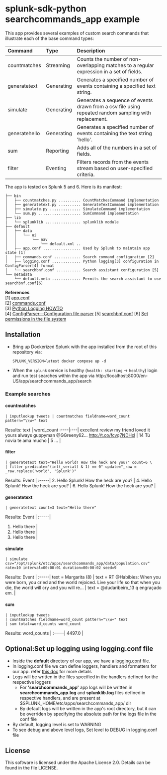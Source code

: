 splunk-sdk-python searchcommands_app example
=============================================

This app provides several examples of custom search commands that illustrate each of the base command types:

 Command          | Type       | Description
:---------------- |:-----------|:-------------------------------------------------------------------------------------------
 countmatches     | Streaming  | Counts the number of non-overlapping matches to a regular expression in a set of fields.
 generatetext     | Generating | Generates a specified number of events containing a specified text string.
 simulate         | Generating | Generates a sequence of events drawn from a csv file using repeated random sampling with replacement.
 generatehello    | Generating | Generates a specified number of events containing the text string 'hello'.
 sum              | Reporting  | Adds all of the numbers in a set of fields.
 filter           | Eventing   | Filters records from the events stream based on user-specified criteria.
 
The app is tested on Splunk 5 and 6. Here is its manifest:

```
├── bin
│   ├── countmatches.py .......... CountMatchesCommand implementation
│   ├── generatetext.py .......... GenerateTextCommand implementation
│   ├── simulate.py .............. SimulateCommand implementation
│   └── sum.py ................... SumCommand implementation
├── lib
|   └── splunklib ................ splunklib module
├── default
│   ├── data
│   │   └── ui
│   │       └── nav
│   │           └── default.xml ..
│   ├── app.conf ................. Used by Splunk to maintain app state [1]
│   ├── commands.conf ............ Search command configuration [2]
│   ├── logging.conf ............. Python logging[3] configuration in ConfigParser[4] format
│   └── searchbnf.conf ........... Search assistant configuration [5]
└── metadata
    └── default.meta ............. Permits the search assistant to use searchbnf.conf[6]
```
**References**  
[1] [app.conf](https://docs.splunk.com/Documentation/Splunk/latest/Admin/Appconf)  
[2] [commands.conf](https://docs.splunk.com/Documentation/Splunk/latest/Admin/Commandsconf)  
[3] [Python Logging HOWTO](https://docs.python.org/2/howto/logging.html)  
[4] [ConfigParser—Configuration file parser](https://docs.python.org/2/library/configparser.html)
[5] [searchbnf.conf](https://docs.splunk.com/Documentation/Splunk/latest/admin/Searchbnfconf)
[6] [Set permissions in the file system](https://docs.splunk.com/Documentation/Splunk/latest/AdvancedDev/SetPermissions#Set_permissions_in_the_filesystem)

## Installation

+ Bring up Dockerized Splunk with the app installed from the root of this repository via:

  ```
  SPLUNK_VERSION=latest docker compose up -d
  ```
  
+ When the `splunk` service is healthy (`health: starting` -> `healthy`) login and run test searches within the app via http://localhost:8000/en-US/app/searchcommands_app/search

### Example searches

#### countmatches
```
| inputlookup tweets | countmatches fieldname=word_count pattern="\\w+" text
```
Results:
text | word_count
:----|:---|
excellent review my friend loved it yours always guppyman @GGreeny62... http://t.co/fcvq7NDHxl | 14
Tú novia te ama mucho | 5
... |

#### filter
```
| generatetext text="Hello world! How the heck are you?" count=6 \
| filter predicate="(int(_serial) & 1) == 0" update="_raw = _raw.replace('world', 'Splunk')"
```
Results:
Event |
:-----|
2. Hello Splunk! How the heck are you? |
4. Hello Splunk! How the heck are you? |
6. Hello Splunk! How the heck are you? |

#### generatetext
```
| generatetext count=3 text="Hello there"
```
Results:
Event |
:-----|
1. Hello there | 
2. Hello there |
3. Hello there |

#### simulate
```
| simulate csv="/opt/splunk/etc/apps/searchcommands_app/data/population.csv" rate=10 interval=00:00:01 duration=00:00:02 seed=9
```
Results:
Event |
:-----|
text = Margarita (8) |
text = RT @Habibies: When you were born, you cried and the world rejoiced. Live your life so that when you die, the world will cry and you will re... |
text = @dudaribeiro_13 q engraçado em. |

#### sum
```
| inputlookup tweets 
| countmatches fieldname=word_count pattern="\\w+" text
| sum total=word_counts word_count
```
Results:
word_counts |
:-----|
4497.0 |

## Optional:Set up logging using logging.conf file
+ Inside the **default** directory of our app, we have a [logging.conf](https://github.com/splunk/splunk-sdk-python/blob/master/examples/searchcommands_app/package/default/logging.conf) file.
+ In logging.conf file we can define loggers, handlers and formatters for our app. refer [this doc](https://docs.python.org/2/library/logging.config.html#configuration-file-format) for more details
+ Logs will be written in the files specified in the handlers defined for the respective loggers
  + For **'searchcommands_app'** app logs will be written in **searchcommands_app.log** and **splunklib.log** files defined in respective handlers, and are present at $SPLUNK_HOME/etc/apps/searchcommands_app/ dir
  + By default logs will be written in the app's root directory, but it can be overriden by specifying the absolute path for the logs file in the conf file
+ By default, logging level is set to WARNING
+ To see debug and above level logs, Set level to DEBUG in logging.conf file

## License

This software is licensed under the Apache License 2.0. Details can be found in
the file LICENSE.
